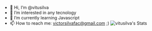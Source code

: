 - 👋 Hi, I’m @vitusilva
- 👀 I’m interested in any tecnology
- 🌱 I’m currently learning Javascript
- 📫 How to reach me: victorsilvafac@gmail.com ;)
![vitusilva's Stats](https://github-readme-stats.vercel.app/api?username=vitusilva&theme=tokyonight&show_icons=true&hide_border=true&count_private=true)
<!---
vitusilva/vitusilva is a ✨ special ✨ repository because its `README.md` (this file) appears on your GitHub profile.
You can click the Preview link to take a look at your changes.
--->
